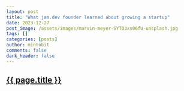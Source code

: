 ```yaml
---
layout: post
title: "What jam.dev founder learned about growing a startup"
date: 2023-12-27
post_image: /assets/images/marvin-meyer-SYTO3xs06fU-unsplash.jpg
tags: []
categories: [posts]
author: mintobit
comments: false
dark_header: false
---
```

<h2><a href="https://strawberryjam.substack.com/p/what-i-learned-about-growing-a-startup/">{{ page.title }}</a></h2>